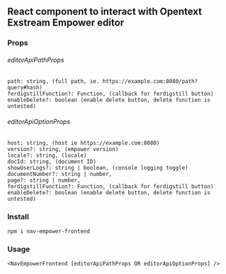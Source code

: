 React component to interact with Opentext Exstream Empower editor
-----------------------------------------------------------------

### Props
###### editorApiPathProps
    path: string, (full path, ie. https://example.com:8080/path?query#hash)
    ferdigstillFunction?: Function, (callback for ferdigstill button)
    enableDelete?: boolean (enable delete button, delete function is untested)

###### editorApiOptionProps
    host: string, (host ie https://example.com:8080)
    version?: string, (empower version)
    locale?: string, (locale)
    docId: string, (document ID)
    showUserLogs?: string | boolean, (console logging toggle)
    documentNumber?: string | number,
    page?: string | number, 
    ferdigstillFunction?: Function, (callback for ferdigstill button)
    enableDelete?: boolean (enable delete button, delete function is untested)

### Install
    npm i nav-empower-frontend
### Usage
    <NavEmpowerFrontend [editorApiPathProps OR editorApiOptionProps] />
